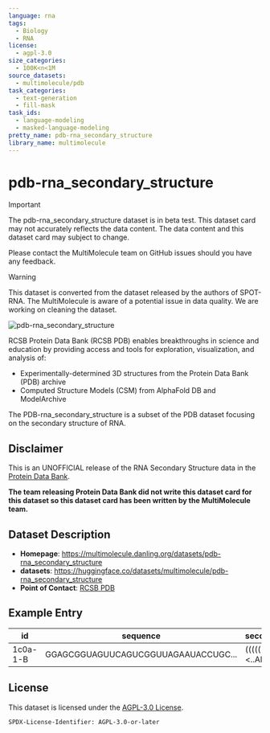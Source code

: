 ```yaml
---
language: rna
tags:
  - Biology
  - RNA
license:
  - agpl-3.0
size_categories:
  - 100K<n<1M
source_datasets:
  - multimolecule/pdb
task_categories:
  - text-generation
  - fill-mask
task_ids:
  - language-modeling
  - masked-language-modeling
pretty_name: pdb-rna_secondary_structure
library_name: multimolecule
---
```


# pdb-rna_secondary_structure

> [!IMPORTANT]
> The pdb-rna_secondary_structure dataset is in beta test.
> This dataset card may not accurately reflects the data content.
> The data content and this dataset card may subject to change.
>
> Please contact the MultiMolecule team on GitHub issues should you have any feedback.

> [!WARNING]
> This dataset is converted from the dataset released by the authors of SPOT-RNA.
> The MultiMolecule is aware of a potential issue in data quality.
> We are working on cleaning the dataset.

![pdb-rna_secondary_structure](https://cdn.rcsb.org/rcsb-pdb/v2/common/images/rcsb_logo.png)

RCSB Protein Data Bank (RCSB PDB) enables breakthroughs in science and education by providing access and tools for exploration, visualization, and analysis of:

- Experimentally-determined 3D structures from the Protein Data Bank (PDB) archive
- Computed Structure Models (CSM) from AlphaFold DB and ModelArchive

The PDB-rna_secondary_structure is a subset of the PDB dataset focusing on the secondary structure of RNA.

## Disclaimer

This is an UNOFFICIAL release of the RNA Secondary Structure data in the [Protein Data Bank](https://www.rcsb.org).

**The team releasing Protein Data Bank did not write this dataset card for this dataset so this dataset card has been written by the MultiMolecule team.**

## Dataset Description

- **Homepage**: https://multimolecule.danling.org/datasets/pdb-rna_secondary_structure
- **datasets**: https://huggingface.co/datasets/multimolecule/pdb-rna_secondary_structure
- **Point of Contact**: [RCSB PDB](https://www.rcsb.org/pages/contactus)

## Example Entry

| id       | sequence                            | secondary_structure              |
| -------- | ----------------------------------- | -------------------------------- |
| 1c0a-1-B | GGAGCGGUAGUUCAGUCGGUUAGAAUACCUGC... | (((((((([{{[[)<..AB).)]]}}(((... |

## License

This dataset is licensed under the [AGPL-3.0 License](https://www.gnu.org/licenses/agpl-3.0.html).

```spdx
SPDX-License-Identifier: AGPL-3.0-or-later
```
